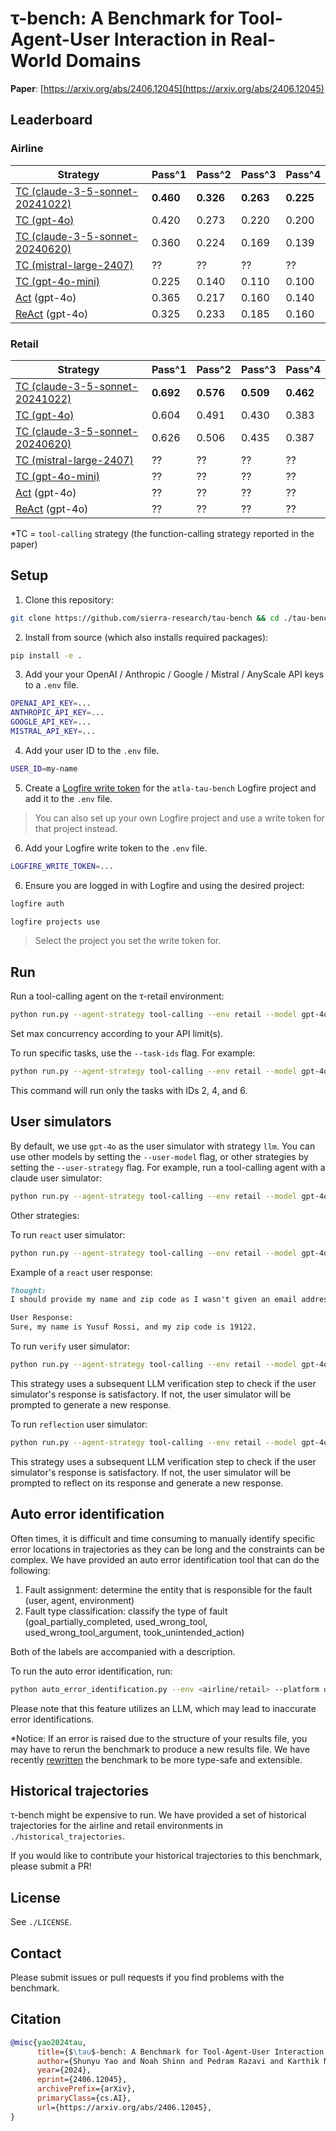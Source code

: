 # τ-bench: A Benchmark for Tool-Agent-User Interaction in Real-World Domains

**Paper**: [https://arxiv.org/abs/2406.12045](https://arxiv.org/abs/2406.12045)

## Leaderboard

### Airline

| Strategy                                                                                         | Pass^1    | Pass^2    | Pass^3    | Pass^4    |
| ------------------------------------------------------------------------------------------------ | --------- | --------- | --------- | --------- |
| [TC (claude-3-5-sonnet-20241022)](https://www.anthropic.com/news/3-5-models-and-computer-use)    | **0.460** | **0.326** | **0.263** | **0.225** |
| [TC (gpt-4o)](https://platform.openai.com/docs/guides/function-calling)                          | 0.420     | 0.273     | 0.220     | 0.200     |
| [TC (claude-3-5-sonnet-20240620)](https://docs.anthropic.com/en/docs/build-with-claude/tool-use) | 0.360     | 0.224     | 0.169     | 0.139     |
| [TC (mistral-large-2407)](https://docs.mistral.ai/capabilities/function_calling/)                | ??        | ??        | ??        | ??        |
| [TC (gpt-4o-mini)](https://platform.openai.com/docs/guides/function-calling)                     | 0.225     | 0.140     | 0.110     | 0.100     |
| [Act](https://arxiv.org/abs/2210.03629) (gpt-4o)                                                 | 0.365     | 0.217     | 0.160     | 0.140     |
| [ReAct](https://arxiv.org/abs/2210.03629) (gpt-4o)                                               | 0.325     | 0.233     | 0.185     | 0.160     |

### Retail

| Strategy                                                                                         | Pass^1    | Pass^2    | Pass^3    | Pass^4    |
| ------------------------------------------------------------------------------------------------ | --------- | --------- | --------- | --------- |
| [TC (claude-3-5-sonnet-20241022)](https://www.anthropic.com/news/3-5-models-and-computer-use)    | **0.692** | **0.576** | **0.509** | **0.462** |
| [TC (gpt-4o)](https://platform.openai.com/docs/guides/function-calling)                          | 0.604     | 0.491     | 0.430     | 0.383     |
| [TC (claude-3-5-sonnet-20240620)](https://docs.anthropic.com/en/docs/build-with-claude/tool-use) | 0.626     | 0.506     | 0.435     | 0.387     |
| [TC (mistral-large-2407)](https://docs.mistral.ai/capabilities/function_calling/)                | ??        | ??        | ??        | ??        |
| [TC (gpt-4o-mini)](https://platform.openai.com/docs/guides/function-calling)                     | ??        | ??        | ??        | ??        |
| [Act](https://arxiv.org/abs/2210.03629) (gpt-4o)                                                 | ??        | ??        | ??        | ??        |
| [ReAct](https://arxiv.org/abs/2210.03629) (gpt-4o)                                               | ??        | ??        | ??        | ??        |

\*TC = `tool-calling` strategy (the function-calling strategy reported in the paper)

## Setup

1. Clone this repository:

```bash
git clone https://github.com/sierra-research/tau-bench && cd ./tau-bench
```

2. Install from source (which also installs required packages):

```bash
pip install -e .
```

3. Add your your OpenAI / Anthropic / Google / Mistral / AnyScale API keys to a `.env` file.

```bash
OPENAI_API_KEY=...
ANTHROPIC_API_KEY=...
GOOGLE_API_KEY=...
MISTRAL_API_KEY=...
```

4. Add your user ID to the `.env` file.

```bash
USER_ID=my-name
```

5. Create a [Logfire write token](https://logfire-eu.pydantic.dev/atla/atla-tau-bench/settings/setup) for the `atla-tau-bench` Logfire project and add it to the `.env` file.

> You can also set up your own Logfire project and use a write token for that project instead.

6. Add your Logfire write token to the `.env` file.

```bash
LOGFIRE_WRITE_TOKEN=...
```

6. Ensure you are logged in with Logfire and using the desired project:

```bash
logfire auth
```

```bash
logfire projects use
```

> Select the project you set the write token for.

## Run

Run a tool-calling agent on the τ-retail environment:

```bash
python run.py --agent-strategy tool-calling --env retail --model gpt-4o --model-provider openai --user-model gpt-4o --user-model-provider openai --user-strategy llm --max-concurrency 10
```

Set max concurrency according to your API limit(s).

To run specific tasks, use the `--task-ids` flag. For example:

```bash
python run.py --agent-strategy tool-calling --env retail --model gpt-4o --model-provider openai --user-model gpt-4o --user-model-provider openai --user-strategy llm --max-concurrency 10 --task-ids 2 4 6
```

This command will run only the tasks with IDs 2, 4, and 6.

## User simulators

By default, we use `gpt-4o` as the user simulator with strategy `llm`. You can use other models by setting the `--user-model` flag, or other strategies by setting the `--user-strategy` flag. For example, run a tool-calling agent with a claude user simulator:

```bash
python run.py --agent-strategy tool-calling --env retail --model gpt-4o --model-provider openai --max-concurrency 10 --user-model claude-3-5-sonnet-20240620 --user-model-provider anthropic --user-strategy llm
```

Other strategies:

To run `react` user simulator:

```bash
python run.py --agent-strategy tool-calling --env retail --model gpt-4o --model-provider openai --max-concurrency 10 --user-model gpt-4o --user-model-provider openai --user-strategy react
```

Example of a `react` user response:

```md
Thought:
I should provide my name and zip code as I wasn't given an email address to use.

User Response:
Sure, my name is Yusuf Rossi, and my zip code is 19122.
```

To run `verify` user simulator:

```bash
python run.py --agent-strategy tool-calling --env retail --model gpt-4o --model-provider openai --max-concurrency 10 --user-model gpt-4o --user-model-provider openai --user-strategy verify
```

This strategy uses a subsequent LLM verification step to check if the user simulator's response is satisfactory. If not, the user simulator will be prompted to generate a new response.

To run `reflection` user simulator:

```bash
python run.py --agent-strategy tool-calling --env retail --model gpt-4o --model-provider openai --max-concurrency 10 --user-model gpt-4o --user-model-provider openai --user-strategy reflection
```

This strategy uses a subsequent LLM verification step to check if the user simulator's response is satisfactory. If not, the user simulator will be prompted to reflect on its response and generate a new response.

## Auto error identification

Often times, it is difficult and time consuming to manually identify specific error locations in trajectories as they can be long and the constraints can be complex. We have provided an auto error identification tool that can do the following:

1. Fault assignment: determine the entity that is responsible for the fault (user, agent, environment)
2. Fault type classification: classify the type of fault (goal_partially_completed, used_wrong_tool, used_wrong_tool_argument, took_unintended_action)

Both of the labels are accompanied with a description.

To run the auto error identification, run:

```bash
python auto_error_identification.py --env <airline/retail> --platform openai --results-path <the path to your results file here> --max-concurrency 16 --output-path test-auto-error-identification --max-num-failed-results 10
```

Please note that this feature utilizes an LLM, which may lead to inaccurate error identifications.

\*Notice: If an error is raised due to the structure of your results file, you may have to rerun the benchmark to produce a new results file. We have recently [rewritten](https://github.com/sierra-research/tau-bench/commit/043b544371757ebb3762b3d02a6675dfe0c41798) the benchmark to be more type-safe and extensible.

## Historical trajectories

τ-bench might be expensive to run. We have provided a set of historical trajectories for the airline and retail environments in `./historical_trajectories`.

If you would like to contribute your historical trajectories to this benchmark, please submit a PR!

## License

See `./LICENSE`.

## Contact

Please submit issues or pull requests if you find problems with the benchmark.

## Citation

```bibtex
@misc{yao2024tau,
      title={$\tau$-bench: A Benchmark for Tool-Agent-User Interaction in Real-World Domains},
      author={Shunyu Yao and Noah Shinn and Pedram Razavi and Karthik Narasimhan},
      year={2024},
      eprint={2406.12045},
      archivePrefix={arXiv},
      primaryClass={cs.AI},
      url={https://arxiv.org/abs/2406.12045},
}
```

